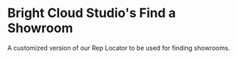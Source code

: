 # Bright Cloud Studio's Find a Showroom
A customized version of our Rep Locator to be used for finding showrooms.
